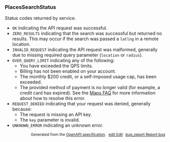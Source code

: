 <!--- This is a generated file, do not edit! -->
<!--- [START maps_http_schema_placessearchstatus] -->
<h3 class="schema-object" id="PlacesSearchStatus">PlacesSearchStatus</h3>

Status codes returned by service.

- `OK` indicating the API request was successful.
- `ZERO_RESULTS` indicating that the search was successful but returned no results. This may occur if the search was passed a `latlng` in a remote location.
- `INVALID_REQUEST` indicating the API request was malformed, generally due to missing required query parameter (`location` or `radius`).
- `OVER_QUERY_LIMIT` indicating any of the following:
  - You have exceeded the QPS limits.
  - Billing has not been enabled on your account.
  - The monthly $200 credit, or a self-imposed usage cap, has been exceeded.
  - The provided method of payment is no longer valid (for example, a credit card has expired).
    See the [Maps FAQ](https://developers.google.com/maps/faq#over-limit-key-error) for more information about how to resolve this error.
- `REQUEST_DENIED` indicating that your request was denied, generally because:
  - The request is missing an API key.
  - The `key` parameter is invalid.
- `UNKNOWN_ERROR` indicating an unknown error.

<p style="text-align: right; font-size: smaller;">Generated from the <a class="gc-analytics-event" data-category="GMP" data-label="openapi-github" href="https://github.com/googlemaps/openapi-specification" title="Google Maps Platform OpenAPI Specification" class="external">OpenAPI specification</a>.
<a class="gc-analytics-event" data-category="GMP" data-label="openapi-github-maps-http-schema-placessearchstatus" data-action="edit" style="margin-left: 5px;" href="https://github.com/googlemaps/openapi-specification/blob/main/specification/schemas/PlacesSearchStatus.yml" title="Edit on GitHub"><span class="material-icons">edit</span> Edit</a>
<a class="gc-analytics-event" data-category="GMP" data-label="openapi-github-maps-http-schema-placessearchstatus" data-action="bug" style="margin-left: 5px;" href="https://github.com/googlemaps/openapi-specification/issues/new?assignees=&labels=type%3A+bug%2C+triage+me&template=bug_report.md&title=[schemas] Bug - PlacesSearchStatus" title="File bug for schemas on GitHub"><span class="material-icons">bug_report</span> Report bug</a>
</p>

<!--- [END maps_http_schema_placessearchstatus] -->

